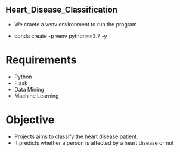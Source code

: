## Heart_Disease_Classification

* We craete a venv environment to run the program

* conda create -p venv python==3.7 -y

# Requirements

* Python
* Flask
* Data Mining
* Machine Learning

# Objective
* Projects aims to classify the heart disease patient.
* It predicts whether a person is affected by a heart disease or not
